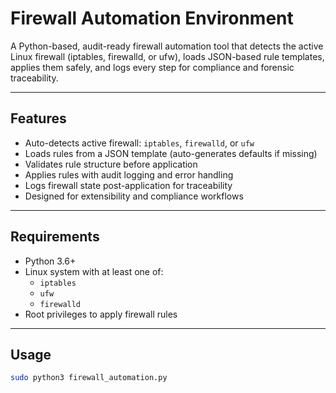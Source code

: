 # Firewall Automation Environment

A Python-based, audit-ready firewall automation tool that detects the active Linux firewall (iptables, firewalld, or ufw), loads JSON-based rule templates, applies them safely, and logs every step for compliance and forensic traceability.

---

## Features

- Auto-detects active firewall: `iptables`, `firewalld`, or `ufw`
- Loads rules from a JSON template (auto-generates defaults if missing)
- Validates rule structure before application
- Applies rules with audit logging and error handling
- Logs firewall state post-application for traceability
- Designed for extensibility and compliance workflows

---

## Requirements

- Python 3.6+
- Linux system with at least one of:
  - `iptables`
  - `ufw`
  - `firewalld`
- Root privileges to apply firewall rules

---

## Usage

```bash
sudo python3 firewall_automation.py
